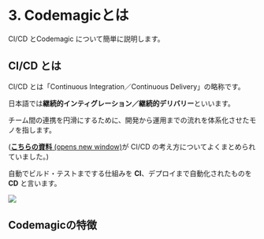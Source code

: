 # 3. Codemagicとは

CI/CD とCodemagic について簡単に説明します。

## CI/CD とは <a href="#ci-cd-toha" id="ci-cd-toha"></a>

CI/CD とは「Continuous Integration／Continuous Delivery」の略称です。

日本語では**継続的インティグレーション／継続的デリバリー**といいます。

チーム間の連携を円滑にするために、開発から運用までの流れを体系化させたモノを指します。

([**こちらの資料** (opens new window)](https://www2.circleci.com/rs/485-ZMH-626/images/001\_DevOpsCulture.pdf)が CI/CD の考え方についてよくまとめられていました。)

自動でビルド・テストまでする仕組みを **CI**、デプロイまで自動化されたものを **CD** と言います。

![](https://markingcloud.github.io/handson-markdowne-editor\_part3-githubactions/vuepress/docs/curriculums/cicd.png)

## Codemagicの特徴
